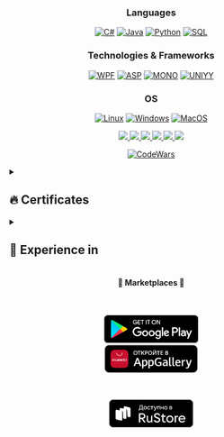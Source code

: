 <div align="center"> 
  
### Languages
[![C#](https://img.shields.io/badge/csharp-black?style=for-the-badge&logo=csharp)](https://github.com/DaniilVdovin)
[![Java](https://img.shields.io/badge/java-black?style=for-the-badge&logo=openjdk)](https://github.com/DaniilVdovin)
[![Python](https://img.shields.io/badge/python-black?style=for-the-badge&logo=python)](https://github.com/DaniilVdovin)
[![SQL](https://img.shields.io/badge/sql-black?style=for-the-badge&logo=mysql)](https://github.com/DaniilVdovin)

### Technologies & Frameworks
[![WPF](https://img.shields.io/badge/wpf-black?style=for-the-badge&logo=csharp)](https://github.com/DaniilVdovin)
[![ASP](https://img.shields.io/badge/ASP.Net-black?style=for-the-badge&logo=csharp)](https://github.com/DaniilVdovin)
[![MONO](https://img.shields.io/badge/mono-black?style=for-the-badge&logo=csharp)](https://github.com/DaniilVdovin)
[![UNIYY](https://img.shields.io/badge/unity-black?style=for-the-badge&logo=unity)](https://github.com/DaniilVdovin)

### OS
[![Linux](https://img.shields.io/badge/linux-black?style=for-the-badge&logo=Linux)](https://github.com/DaniilVdovin)
[![Windows](https://img.shields.io/badge/Windows-black?style=for-the-badge&logo=Windows)](https://github.com/DaniilVdovin)
[![MacOS](https://img.shields.io/badge/MacOS-black?style=for-the-badge&logo=MacOS)](https://github.com/DaniilVdovin)

</div>

<p align="center">
  <a href="https://github.com/DaniilVdovin">
    <img src="http://github-profile-summary-cards.vercel.app/api/cards/profile-details?username=DaniilVdovin&theme=transparent" />
  </a>
  <a href="https://github.com/DaniilVdovin">
    <img src="https://github-readme-streak-stats.herokuapp.com/?user=DaniilVdovin&hide_border=true&card_width=338&theme=transparent" />
  </a>
  <a href="https://github.com/DaniilVdovin">
    <img src="http://github-profile-summary-cards.vercel.app/api/cards/stats?username=DaniilVdovin&theme=transparent" />
  </a>
  <a href="https://github.com/DaniilVdovin">
    <img src="http://github-profile-summary-cards.vercel.app/api/cards/most-commit-language?username=DaniilVdovin&theme=transparent" />
  </a>
  <a href="https://github.com/DaniilVdovin">
    <img src="http://github-profile-summary-cards.vercel.app/api/cards/repos-per-language?username=DaniilVdovin&theme=transparent" />
  </a>
   <a href="https://github.com/DaniilVdovin">
    <img src="https://github-profile-trophy.vercel.app/?username=DaniilVdovin&theme=onedark&column=4&margin-w=45&margin-h=45"/>
  </a>
</p>


<div align="center">

  [![CodeWars](https://www.codewars.com/users/DaniilVdovin/badges/large)](https://www.codewars.com/users/DaniilVdovin)

</div>

<details>
  <summary><h2>🔥 Certificates</h2></summary>
  <div align="center">
  
  | Organization | Certificate |
  |-|-|
  | [Russian technological university MIREA](https://www.mirea.ru/) |<img width="500" alt="image" src="https://github.com/DaniilVdovin/DaniilVdovin/assets/45402557/d21b3ed8-bb96-40a5-b534-6d9156b28f02"> <br> [PDF](https://stepik.org/certificate/9c7ddcd1f62aa7760706b8bddebbb244d85328c7.pdf)|
  | [RUDN](https://www.rudn.ru/) | <img width="500" alt="image" src="https://github.com/DaniilVdovin/DaniilVdovin/assets/45402557/07dd5f76-d6cb-43c2-ac47-bee90c92a014"> <br> [PDF](https://stepik.org/certificate/66c7e3d38b3016189765f9927a7ee494e073744d.pdf)|
  | [RUDN](https://www.rudn.ru/)  | <img width="500" alt="image" src="https://github.com/DaniilVdovin/DaniilVdovin/assets/45402557/cf47d465-95cd-407b-8582-f2084ec2c815"> <br> [PDF](https://stepik.org/certificate/d6a7937310f2eb17eb7bd570948822972ed2c48f.pdf)|
  | [Omsk State Technical University](https://www.omgtu.ru) | <img width="500" alt="image" src="https://github.com/DaniilVdovin/DaniilVdovin/assets/45402557/735b6f28-3158-42ac-abbe-db650f474f04"> <br> [PDF](https://stepik.org/certificate/372dfc97cc6a0e382cdb9485b9bed4c56acb7876.pdf)|
  | [proglib](https://proglib.io/) | <img width="500" alt="image" src="https://github.com/DaniilVdovin/DaniilVdovin/assets/45402557/003ac9f7-7396-45e6-8716-ce0e327818fc"> <br> [PDF](https://stepik.org/certificate/ce789bdaea714ddf0846a4b919a8c03da2e659f3.pdf) |
  </div>
</details>

<details>
   <summary><h2>🏢 Experience in</h2></summary>
    <div align="center">
      
|  |  |
|---|---|
| January 2022 - present | **Lead coder** |
|  | Sochi branch of RUDN University<br>Sochi, www.rudn-sochi.ru/<br><br>Department for the development of digital technologies in educational processes<br><br>Development of software for automating the work processes of the institute's employees.<br>Development of algorithms optimization of tasks that require a lot of manual labor, data sorting, converters, message distribution.<br>Support for MMIS software modules, AUTO schedule, PLANS, workload, integrator.<br>Help, consultation of employees. |
| August 2021 - January 2022 | **Programmer** |
| 6 months | Sochi branch of RUDN University<br>Sochi, www.rudn-sochi.ru/<br><br>Site support, administration of EIOS modules. Work with the team, administration of the portal, development of application programs for automating the workflow, support for the local server of the enterprise. |
| June 2020 - June 2021 | Military |
| 1 year |  |
| January 2019 - June 2020 | **Computer Center Laboratory Assistant** |
| 1 year 6 months | Sochi branch of RUDN University<br>Sochi, www.rudn-sochi.ru/<br><br>Working with the team, supporting the portal, moderating applications for those. support, tech. provision of classrooms, PC assembly/repair, maintenance of a news site, installation of network equipment, laying of twisted pair. Support for video surveillance systems, support for the local server of the enterprise. |

  </div>
</details>

 <div align="center">
  
#### 🛒 Marketplaces 🛒

 <p align="center"  style="padding:30px">
    <a href="https://play.google.com/store/apps/dev?id=4680159475815121969"  style="margin:30px">
      <img src="/google-play-badge.png" height="50"  style="margin:30"/>
    </a>
    <a href="https://appgallery.huawei.com/app/C103324329"  style="margin:30px">
      <img src="/AppGallery_bage.png" height="50"  style="margin:30"/>
    </a>
  </p>
  <p align="center">
    <a href="https://apps.rustore.ru/?devId=MwrWwt8NRX7qN9Eme6es5UEDqwur5%252FFg&appType=MAIN">
      <img src="/RuStore.svg" height="50"  style="margin:30"/>
    </a>  
  </p>
  <img src="https://komarev.com/ghpvc/?username=DaniilVdovin&style=flat&color=blue" alt=""/>
</div>
  

